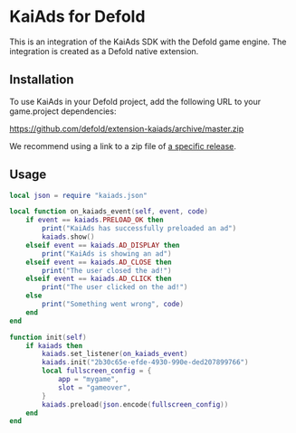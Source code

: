 # KaiAds for Defold
This is an integration of the KaiAds SDK with the Defold game engine. The integration is created as a Defold native extension.

## Installation
To use KaiAds in your Defold project, add the following URL to your game.project dependencies:

https://github.com/defold/extension-kaiads/archive/master.zip

We recommend using a link to a zip file of [a specific release](https://github.com/refold/extension-kaiads/releases).

## Usage

```Lua
local json = require "kaiads.json"

local function on_kaiads_event(self, event, code)
	if event == kaiads.PRELOAD_OK then
		print("KaiAds has successfully preloaded an ad")
		kaiads.show()
	elseif event == kaiads.AD_DISPLAY then
		print("KaiAds is showing an ad")
	elseif event == kaiads.AD_CLOSE then
		print("The user closed the ad!")
	elseif event == kaiads.AD_CLICK then
		print("The user clicked on the ad!")
	else
		print("Something went wrong", code)
	end
end

function init(self)
	if kaiads then
		kaiads.set_listener(on_kaiads_event)
		kaiads.init("2b30c65e-efde-4930-990e-ded207899766")
		local fullscreen_config = {
			app = "mygame",
			slot = "gameover",
		}
		kaiads.preload(json.encode(fullscreen_config))
	end
end
```
